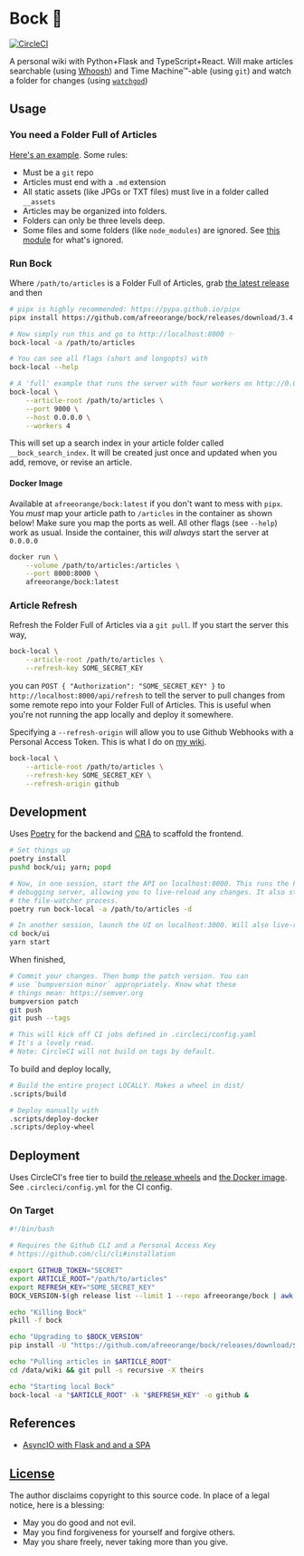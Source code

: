 # Bock 🍺

[![CircleCI](https://circleci.com/gh/afreeorange/bock/tree/master.svg?style=svg)](https://circleci.com/gh/afreeorange/bock/tree/master)

A personal wiki with Python+Flask and TypeScript+React. Will make articles searchable (using [Whoosh](https://whoosh.readthedocs.io/en/latest/index.html)) and Time Machine™-able (using `git`) and watch a folder for changes (using [`watchgod`](https://pypi.org/project/watchgod/))

## Usage

### You need a Folder Full of Articles

[Here's an example](https://github.com/afreeorange/wiki.nikhil.io.articles). Some rules:

* Must be a `git` repo
* Articles must end with a `.md` extension
* All static assets (like JPGs or TXT files) must live in a folder called `__assets`
* Articles may be organized into folders.
* Folders can only be three levels deep.
* Some files and some folders (like `node_modules`) are ignored. See [this module](https://github.com/afreeorange/bock/blob/master/bock/constants.py) for what's ignored.

### Run Bock

Where `/path/to/articles` is a Folder Full of Articles, grab [the latest release](https://github.com/afreeorange/bock/releases) and then

```bash
# pipx is highly recommended: https://pypa.github.io/pipx
pipx install https://github.com/afreeorange/bock/releases/download/3.4.2/bock-3.4.2-py3-none-any.whl

# Now simply run this and go to http://localhost:8000 ✨
bock-local -a /path/to/articles

# You can see all flags (short and longopts) with
bock-local --help

# A 'full' example that runs the server with four workers on http://0.0.0.0:9000
bock-local \
    --article-root /path/to/articles \
    --port 9000 \
    --host 0.0.0.0 \
    --workers 4
```

This will set up a search index in your article folder called `__bock_search_index`. It will be created just once and updated when you add, remove, or revise an article.

#### Docker Image

Available at `afreeorange/bock:latest` if you don't want to mess with `pipx`. You _must_ map your article path to `/articles` in the container as shown below! Make sure you map the ports as well. All other flags (see `--help`) work as usual. Inside the container, this _will always_ start the server at `0.0.0.0`

```bash
docker run \
    --volume /path/to/articles:/articles \
    --port 8000:8000 \
    afreeorange/bock:latest
```

### Article Refresh

Refresh the Folder Full of Articles via a `git pull`. If you start the server this way,

```bash
bock-local \
    --article-root /path/to/articles \
    --refresh-key SOME_SECRET_KEY
```

you can `POST { "Authorization": "SOME_SECRET_KEY" }` to `http://localhost:8000/api/refresh` to tell the server to pull changes from some remote repo into your Folder Full of Articles. This is useful when you're not running the app locally and deploy it somewhere.

Specifying a `--refresh-origin` will allow you to use Github Webhooks with a Personal Access Token. This is what I do on [my wiki](http://wiki.nikhil.io/Hello). 

```bash
bock-local \
    --article-root /path/to/articles \
    --refresh-key SOME_SECRET_KEY \
    --refresh-origin github
```

## Development

Uses [Poetry](https://python-poetry.org/) for the backend and [CRA](https://create-react-app.dev/) to scaffold the frontend. 

```bash
# Set things up
poetry install
pushd bock/ui; yarn; popd

# Now, in one session, start the API on localhost:8000. This runs the Flask
# debugging server, allowing you to live-reload any changes. It also starts
# the file-watcher process.
poetry run bock-local -a /path/to/articles -d

# In another session, launch the UI on localhost:3000. Will also live-reload
cd bock/ui
yarn start
```

When finished,

```bash
# Commit your changes. Then bump the patch version. You can
# use `bumpversion minor` appropriately. Know what these
# things mean: https://semver.org
bumpversion patch
git push
git push --tags

# This will kick off CI jobs defined in .circleci/config.yaml
# It's a lovely read.
# Note: CircleCI will not build on tags by default.
```

To build and deploy locally,

```bash
# Build the entire project LOCALLY. Makes a wheel in dist/
.scripts/build

# Deploy manually with
.scripts/deploy-docker
.scripts/deploy-wheel
```

## Deployment

Uses CircleCI's free tier to build [the release wheels](https://github.com/afreeorange/bock/releases) and [the Docker image](https://hub.docker.com/repository/docker/afreeorange/bock). See `.circleci/config.yml` for the CI config.

### On Target

```bash
#!/bin/bash

# Requires the Github CLI and a Personal Access Key
# https://github.com/cli/cli#installation

export GITHUB_TOKEN="SECRET"
export ARTICLE_ROOT="/path/to/articles"
export REFRESH_KEY="SOME_SECRET_KEY"
BOCK_VERSION-$(gh release list --limit 1 --repo afreeorange/bock | awk '{print $1}')

echo "Killing Bock"
pkill -f bock

echo "Upgrading to $BOCK_VERSION"
pip install -U "https://github.com/afreeorange/bock/releases/download/$BOCK_VERSION/bock-$BOCK_VERSION-py3-none-any.whl"

echo "Pulling articles in $ARTICLE_ROOT"
cd /data/wiki && git pull -s recursive -X theirs

echo "Starting local Bock"
bock-local -a "$ARTICLE_ROOT" -k "$REFRESH_KEY" -o github &
```

## References

* [AsyncIO with Flask and and a SPA](https://github.com/SyntaxRules/svelte-flask/blob/main/run.py)

## [License](https://sqlite.org/src/file?name=LICENSE.md&ci=trunk)

The author disclaims copyright to this source code. In place of a legal notice, here is a blessing:

* May you do good and not evil.
* May you find forgiveness for yourself and forgive others.
* May you share freely, never taking more than you give.
